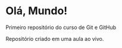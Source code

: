 # Olá, Mundo!
 Primeiro repositório do curso de Git e GitHub

 Repositório criado em uma aula ao vivo.
